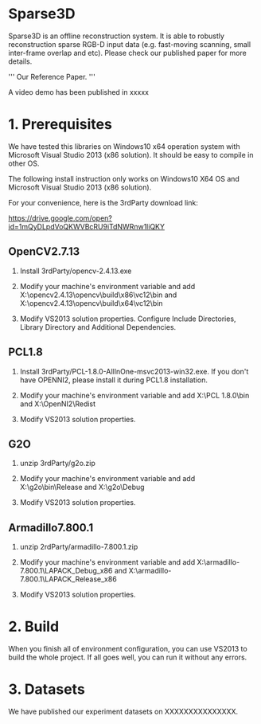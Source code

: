 # Sparse3D

Sparse3D is an offline reconstruction system. It is able to robustly reconstruction sparse RGB-D input data (e.g. fast-moving scanning, small inter-frame overlap and etc). Please check our published paper for more details.

'''
Our Reference Paper.
'''

A video demo has been published in xxxxx


# 1. Prerequisites

We have tested this libraries on Windows10 x64 operation system with Microsoft Visual Studio 2013 (x86 solution). It should be easy to compile in other OS.

The following install instruction only works on Windows10 X64 OS and Microsoft Visual Studio 2013 (x86 solution).

For your convenience, here is the 3rdParty download link:

https://drive.google.com/open?id=1mQyDLpdVoQKWVBcRU9iTdNWRnw1liQKY


OpenCV2.7.13
--------------------
1. Install 3rdParty/opencv-2.4.13.exe

2. Modify your machine's environment variable and add X:\opencv2.4.13\opencv\build\x86\vc12\bin and X:\opencv2.4.13\opencv\build\x64\vc12\bin

3. Modify VS2013 solution properties. Configure Include Directories, Library Directory and Additional Dependencies.


PCL1.8
-------------------------
1. Install 3rdParty/PCL-1.8.0-AllInOne-msvc2013-win32.exe. If you don't have OPENNI2, please install it during PCL1.8 installation.

2. Modify your machine's environment variable and add X:\PCL 1.8.0\bin and X:\OpenNI2\Redist

3. Modify VS2013 solution properties.


G2O
------------------------
1. unzip 3rdParty/g2o.zip

2. Modify your machine's environment variable and add X:\g2o\bin\Release and X:\g2o\Debug

3. Modify VS2013 solution properties.


Armadillo7.800.1
------------------------
1. unzip 2rdParty/armadillo-7.800.1.zip

2. Modify your machine's environment variable and add X:\armadillo-7.800.1\LAPACK_Debug_x86 and X:\armadillo-7.800.1\LAPACK_Release_x86

3. Modify VS2013 solution properties.



# 2. Build
When you finish all of environment configuration, you can use VS2013 to build the whole project. If all goes well, you can run it without any errors.


# 3. Datasets
We have published our experiment datasets on XXXXXXXXXXXXXXX.



